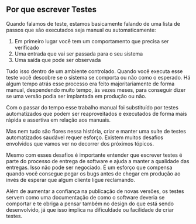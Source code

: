 ## Por que escrever Testes

Quando falamos de teste, estamos basicamente falando de uma lista de passos que são executados seja manual ou automaticamente:

1. Em primeiro lugar você tem um comportamento que precisa ser verificado
2. Uma entrada que vai ser passada para o seu sistema
3. Uma saída que pode ser observada

Tudo isso dentro de um ambiente controlado. Quando você executa esse teste você descobre se o sistema se comporta ou não como o esperado. Há algum tempo atrás esse processo era feito majoritariamente de forma manual, despendendo muito tempo, às vezes meses, para conseguir dizer se uma versão podia ser implantada em produção ou não.

Com o passar do tempo esse trabalho manual foi substituído por testes automatizados que podem ser reaproveitados e executados de forma mais rápida e assertiva em relação aos manuais.

Mas nem tudo são flores nessa história, criar e manter uma suíte de testes automatizados saudável requer esforço. Existem muitos desafios envolvidos que vamos ver no decorrer dos próximos tópicos.

Mesmo com esses desafios é importante entender que escrever testes é parte do processo de entrega de software e ajuda a manter a qualidade das entregas. Isso não pode ser negociado. É um esforço que compensa quando você consegue pegar os bugs antes de chegar em produção ao invés de esperar que algum cliente ligue reclamando.

Além de aumentar a confiança na publicação de novas versões, os testes servem como uma documentação de como o software deveria se comportar e te obriga a pensar também no design do que está sendo desenvolvido, já que isso implica na dificuldade ou facilidade de criar testes.
